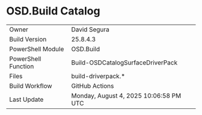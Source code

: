 ﻿# OSD.Build Catalog

| | |
|-|-|
| Owner | David Segura |
| Build Version | 25.8.4.3 |
| PowerShell Module | OSD.Build |
| PowerShell Function | Build-OSDCatalogSurfaceDriverPack |
| Files | build-driverpack.* |
| Build Workflow | GitHub Actions |
| Last Update | Monday, August 4, 2025 10:06:58 PM UTC |
